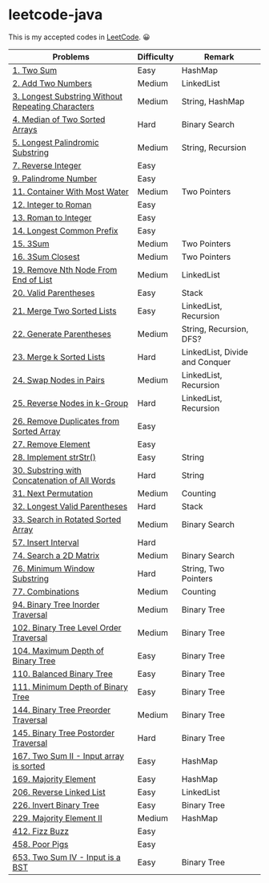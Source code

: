 # leetcode-java

This is my accepted codes in [LeetCode](https://leetcode.com/). 😀

Problems | Difficulty | Remark
------ | ----- | -----
[1. Two Sum](https://leetcode.com/problems/two-sum/description/) | Easy | HashMap
[2. Add Two Numbers](https://leetcode.com/problems/add-two-numbers/description/) | Medium | LinkedList
[3. Longest Substring Without Repeating Characters](https://leetcode.com/problems/longest-substring-without-repeating-characters/description/) | Medium | String, HashMap 
[4. Median of Two Sorted Arrays](https://leetcode.com/problems/median-of-two-sorted-arrays/description/)| Hard | Binary Search
[5. Longest Palindromic Substring](https://leetcode.com/problems/longest-palindromic-substring/description/) | Medium | String, Recursion
[7. Reverse Integer](https://leetcode.com/problems/reverse-integer/description/) | Easy |
[9. Palindrome Number](https://leetcode.com/problems/palindrome-number/description/)| Easy |
[11. Container With Most Water](https://leetcode.com/problems/container-with-most-water/description/) | Medium | Two Pointers
[12. Integer to Roman](https://leetcode.com/problems/integer-to-roman/description/)| Easy
[13. Roman to Integer](https://leetcode.com/problems/roman-to-integer/description/)| Easy
[14. Longest Common Prefix](https://leetcode.com/problems/longest-common-prefix/description/) | Easy | 
[15. 3Sum](https://leetcode.com/problems/3sum/description/) | Medium | Two Pointers
[16. 3Sum Closest](https://leetcode.com/problems/3sum-closest/description/) | Medium | Two Pointers
[19. Remove Nth Node From End of List](https://leetcode.com/problems/remove-nth-node-from-end-of-list/description/) | Medium | LinkedList
[20. Valid Parentheses](https://leetcode.com/problems/valid-parentheses/description/)| Easy | Stack
[21. Merge Two Sorted Lists](https://leetcode.com/problems/merge-two-sorted-lists/description/) | Easy | LinkedList, Recursion
[22. Generate Parentheses](https://leetcode.com/problems/generate-parentheses/description/) | Medium | String, Recursion, DFS?
[23. Merge k Sorted Lists](https://leetcode.com/problems/merge-k-sorted-lists/description/) | Hard | LinkedList, Divide and Conquer
[24. Swap Nodes in Pairs](https://leetcode.com/problems/swap-nodes-in-pairs/description/) | Medium | LinkedList, Recursion
[25. Reverse Nodes in k-Group](https://leetcode.com/problems/reverse-nodes-in-k-group/description/) | Hard | LinkedList, Recursion
[26. Remove Duplicates from Sorted Array](https://leetcode.com/problems/remove-duplicates-from-sorted-array/description/) | Easy |
[27. Remove Element](https://leetcode.com/problems/remove-element/description/) | Easy
[28. Implement strStr()](https://leetcode.com/problems/implement-strstr/description/) | Easy | String
[30. Substring with Concatenation of All Words](https://leetcode.com/problems/substring-with-concatenation-of-all-words/description/) | Hard | String
[31. Next Permutation](https://leetcode.com/problems/next-permutation/description/) | Medium | Counting
[32. Longest Valid Parentheses](https://leetcode.com/problems/longest-valid-parentheses/description/) | Hard | Stack
[33. Search in Rotated Sorted Array](https://leetcode.com/problems/search-in-rotated-sorted-array/description/) | Medium | Binary Search
[57. Insert Interval](https://leetcode.com/problems/insert-interval/description/) | Hard  
[74. Search a 2D Matrix](https://leetcode.com/problems/search-a-2d-matrix/description/) | Medium | Binary Search
[76. Minimum Window Substring](https://leetcode.com/problems/minimum-window-substring/description/) | Hard | String, Two Pointers
[77. Combinations](https://leetcode.com/problems/combinations/description/) | Medium | Counting
[94. Binary Tree Inorder Traversal](https://leetcode.com/problems/binary-tree-inorder-traversal/description/) | Medium | Binary Tree
[102. Binary Tree Level Order Traversal](https://leetcode.com/problems/binary-tree-level-order-traversal/description/) | Medium | Binary Tree 
[104. Maximum Depth of Binary Tree](https://leetcode.com/problems/maximum-depth-of-binary-tree/description/) | Easy | Binary Tree 
[110. Balanced Binary Tree](https://leetcode.com/problems/balanced-binary-tree/description/) | Easy | Binary Tree 
[111. Minimum Depth of Binary Tree](https://leetcode.com/problems/minimum-depth-of-binary-tree/description/) | Easy | Binary Tree 
[144. Binary Tree Preorder Traversal](https://leetcode.com/problems/binary-tree-preorder-traversal/description/) | Medium | Binary Tree 
[145. Binary Tree Postorder Traversal](https://leetcode.com/problems/binary-tree-postorder-traversal/description/) | Hard | Binary Tree 
[167. Two Sum II - Input array is sorted](https://leetcode.com/problems/two-sum-ii-input-array-is-sorted/description/) | Easy | HashMap 
[169. Majority Element](https://leetcode.com/problems/majority-element/description/) | Easy | HashMap
[206. Reverse Linked List](https://leetcode.com/problems/reverse-linked-list/description/) | Easy | LinkedList 
[226. Invert Binary Tree](https://leetcode.com/problems/invert-binary-tree/description/) | Easy | Binary Tree
[229. Majority Element II](https://leetcode.com/problems/majority-element-ii/description/) | Medium | HashMap 
[412. Fizz Buzz](https://leetcode.com/problems/fizz-buzz/description/) | Easy | 
[458. Poor Pigs](https://leetcode.com/problems/poor-pigs/description/) | Easy | 
[653. Two Sum IV - Input is a BST](https://leetcode.com/problems/two-sum-iv-input-is-a-bst/description/) | Easy | Binary Tree
